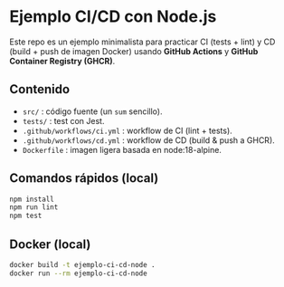 # Ejemplo CI/CD con Node.js

Este repo es un ejemplo minimalista para practicar CI (tests + lint) y CD (build + push de imagen Docker)
usando **GitHub Actions** y **GitHub Container Registry (GHCR)**.

## Contenido
- `src/` : código fuente (un `sum` sencillo).
- `tests/` : test con Jest.
- `.github/workflows/ci.yml` : workflow de CI (lint + tests).
- `.github/workflows/cd.yml` : workflow de CD (build & push a GHCR).
- `Dockerfile` : imagen ligera basada en node:18-alpine.

## Comandos rápidos (local)
```bash
npm install
npm run lint
npm test
```

## Docker (local)
```bash
docker build -t ejemplo-ci-cd-node .
docker run --rm ejemplo-ci-cd-node
```

